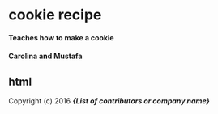 # cookie recipe

#### Teaches how to  make a cookie

#### Carolina and Mustafa



## html


Copyright (c) 2016 **_{List of contributors or company name}_**
